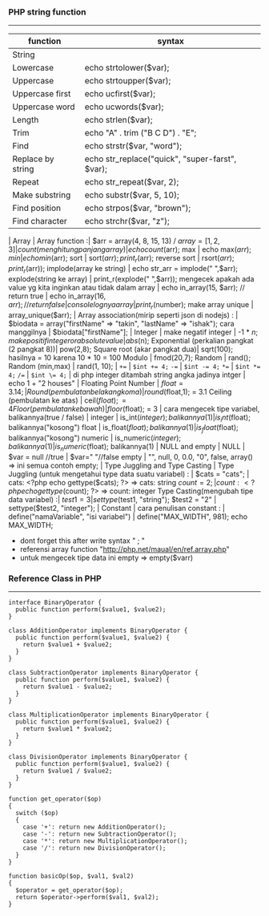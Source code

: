 ### PHP string function
----

function | syntax
------------ | ----------
String | 
Lowercase | echo strtolower($var);
Uppercase | echo strtoupper($var);
Uppercase first | echo ucfirst($var);
Uppercase word | echo ucwords($var);
Length | echo strlen($var);
Trim | echo "A" . trim ("B C D") . "E";
Find | echo strstr($var, "word");
Replace by string | echo str_replace("quick", "super-farst", $var);
Repeat | echo str_repeat($var, 2);
Make substring  | echo substr($var, 5, 10);
Find position | echo strpos($var, "brown");
Find character | echo strchr($var, "z");
 | 
Array |
Array function  :|
$arr = array(4, 8, 15, 13) / $array = [1, 2, 3] | 
count (menghitung panjang array)| echo count($arr);
max | echo max($arr);
min | echo min($arr);
sort | sort($arr); print_r($arr);
reverse sort | rsort($arr); print_r($arr));
implode(array ke string) | echo str_arr = implode(" ",$arr);
explode(string ke array) | print_r(explode(" ",$arr));
mengecek apakah ada value yg kita inginkan atau tidak dalam array | 
echo in_array(15, $arr); // return true | 
echo in_array(16, $arr); // return false |
console log nya array | print_r($number);
make array unique | array_unique($arr);
 |
Array association(mirip seperti json di nodejs) : | $biodata = array("firstName" => "takin", "lastName" => "ishak");
cara manggilnya | $biodata["firstName"];
 | 
Integer | 
make negatif integer | -1 * $n;
make positif integer or absolute value | abs($n);
Exponential (perkalian pangkat (2 pangkat 8))| pow(2,8);
Square root (akar pangkat dua)| sqrt(100); hasilnya = 10 karena 10 * 10 = 100
Modulo | fmod(20,7);
Random | rand();
Random (min,max) | rand(1, 10);
 | 
`+=` | `$int += 4;`
`-=` | `$int -= 4;`
`*=` | `$int *= 4;`
`/=` | `$int \= 4;`
 | 
di php integer ditambah string angka jadinya intger | echo 1 + "2 houses"
 | 
Floating Point Number | 
$float = 3.14; |
Round (pembulatan belakang koma) | round($float,1); = 3.1 
Ceiling (pembulatan ke atas) | ceil($float); = 4
Floor (pembulatan ke bawah) |floor($float); = 3
 |
cara mengecek tipe variabel, balikannya(true / false) |
integer | is_int($integer); balikannya (1)
 | is_int($float); balikannya("kosong")
float | is_float($float);  balikannya (1)
 | is_float($float); balikannya("kosong")
numeric | is_numeric($integer);  balikannya (1)
 | is_numeric($float); balikannya(1)
 | 
NULL and empty | 
NULL | $var = null //true
 | $var=" "//false
empty | "", null, 0, 0.0, "0", false, array() => ini semua contoh empty;
 | 
Type Juggling and Type Casting | 
Type Juggling (untuk mengetahui type data suatu variabel) : | 
$cats = "cats"; | cats: <?php echo  gettype($cats); ?> => cats: string 
$count = 2; | count: <?php echo gettype($count); ?> => count: integer
Type Casting(mengubah tipe data variabel) :| 
$test1 = 3 | settype($test1, "string");
$test2 = "2" | settype($test2, "integer");
 | 
Constant | 
cara penulisan constant : |
define("namaVariable", "isi variabel") | define("MAX_WIDTH", 981); echo MAX_WIDTH;

*	dont forget this after write syntax " ; "
*	referensi array function "http://php.net/maual/en/ref.array.php"
*	untuk mengecek tipe data ini empty => empty($varr)

### Reference Class in PHP
----
```
interface BinaryOperator {
  public function perform($value1, $value2);
}

class AdditionOperator implements BinaryOperator {
  public function perform($value1, $value2) {
    return $value1 + $value2;
  }
}

class SubtractionOperator implements BinaryOperator {
  public function perform($value1, $value2) {
    return $value1 - $value2;
  }
}

class MultiplicationOperator implements BinaryOperator {
  public function perform($value1, $value2) {
    return $value1 * $value2;
  }
}

class DivisionOperator implements BinaryOperator {
  public function perform($value1, $value2) {
    return $value1 / $value2;
  }
}

function get_operator($op)
{
  switch ($op)
  {
    case '+': return new AdditionOperator();
    case '-': return new SubtractionOperator();
    case '*': return new MultiplicationOperator();
    case '/': return new DivisionOperator();
  }
}

function basicOp($op, $val1, $val2)
{
  $operator = get_operator($op);
  return $operator->perform($val1, $val2);
}
```